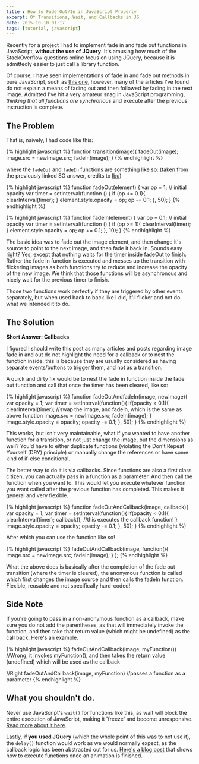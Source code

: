 ```yaml
---
title : How to Fade Out/In in JavaScript Properly
excerpt: Of Transitions, Wait, and Callbacks in JS
date: 2015-10-10 01:17
tags: [tutorial, javascript]
---
```


Recently for a project I had to implement fade in and fade out functions in JavaScript, **without the use of JQuery**. It's amusing how much of the StackOverflow questions online focus on using JQuery, because it is admittedly easier to just call a library function. 

Of course, I have seen implementations of fade in and fade out methods in pure JavaScript, such as [this one](http://stackoverflow.com/questions/6121203/how-to-do-fade-in-and-fade-out-with-javascript-and-css), however, many of the articles I've found do not explain a means of fading out and then followed by fading in the next image. Admitted I've hit a very amateur snag in JavaScript programming, *thinking that all functions are synchronous* and execute after the previous instruction is complete. 

## The Problem

That is, naively, I had code like this:

{% highlight javascript %}
function transition(image){
	fadeOut(image);
	image.src = newImage.src;
	fadeIn(image);
}
{% endhighlight %}

where the `fadeOut` and `fadeIn` functions are something like so: (taken from the previously linked SO answer, credits to [Ibu](http://stackoverflow.com/users/560299/ibu))

{% highlight javascript %}
function fadeOut(element) {
    var op = 1;  // initial opacity
    var timer = setInterval(function () {
        if (op <= 0.1){
            clearInterval(timer);
        }
        element.style.opacity = op;
        op -= 0.1;
    }, 50);
}
{% endhighlight %}

{% highlight javascript %}
function fadeIn(element) {
    var op = 0.1;  // initial opacity
    var timer = setInterval(function () {
        if (op >= 1){
            clearInterval(timer);
        }
        element.style.opacity = op;
        op += 0.1;
    }, 10);
}
{% endhighlight %}
	

The basic idea was to fade out the image element, and then change it's source to point to the next image, and then fade it back in. Sounds easy right? Yes, except that nothing waits for the timer inside fadeOut to finish. Rather the fade in function is executed and messes up the transition with flickering images as both functions try to reduce and increase the opacity of the new image. We think that those functions will be asynchronous and nicely wait for the previous timer to finish. 

Those two functions work perfectly if they are triggered by other events separately, but when used back to back like I did, it'll flicker and not do what we intended it to do.

## The Solution

**Short Answer: Callbacks**

I figured I should write this post as many articles and posts regarding image fade in and out do not highlight the need for a callback or to nest the function inside, this is because they are usually considered as having separate events/buttons to trigger them, and not as a transition. 

A quick and dirty fix would be to nest the fade in function inside the fade out function and call that once the timer has been cleared, like so:

{% highlight javascript %}
function fadeOutAndfadeIn(image, newImage){
	var opacity = 1;
	var timer = setInterval(function(){
		if(opacity < 0.1){
			clearInterval(timer);
			//swap the image, and fadeIn, which is the same as above function
			image.src = newImage.src;
			fadeIn(image);
		}
		image.style.opacity = opacity;
		opacity -=  0.1;
	}, 50);
}
{% endhighlight %}

This works, but isn't very maintainable, what if you wanted to have another function for a transition, or not just change the image, but the dimensions as well? You'd have to either duplicate functions (violating the Don't Repeat Yourself (DRY) principle) or manually change the references or have some kind of if-else conditional. 

The better way to do it is via callbacks. Since functions are also a first class citizen, you can actually pass in a function as a parameter. And then call the function when you want to. This would let you execute whatever function you want called after the previous function has completed. This makes it general and very flexible.

{% highlight javascript %}
function fadeOutAndCallback(image, callback){
	var opacity = 1;
	var timer = setInterval(function(){
		if(opacity < 0.1){
			clearInterval(timer);
			callback(); //this executes the callback function!
		}
		image.style.opacity = opacity;
		opacity -=  0.1;
	}, 50);
}
{% endhighlight %}

After which you can use the function like so!

{% highlight javascript %}
fadeOutAndCallback(image,
	function(){
		image.src = newImage.src;
		fadeIn(image);
	}
);
{% endhighlight %}

What the above does is basically after the completion of the fade out transition (where the timer is cleared), the anonymous function is called which first changes the image source and then calls the fadeIn function. Flexible, reusable and not specifically hard-coded! 

## Side Note

If you're going to pass in a non-anonymous function as a callback, make sure you do not add the parentheses, as that will immediately invoke the function, and then take that return value (which might be undefined) as the call back. Here's an example.

{% highlight javascript %}
fadeOutAndCallback(image, myFunction()) 
//Wrong, it invokes myFunction(), and then takes the return value (undefined) which will be used as the callback  

//Right
fadeOutAndCallback(image, myFunction) //passes a function as a parameter
{% endhighlight %}

## What you shouldn't do.

Never use JavaScript's `wait()` for functions like this, as wait will block the entire execution of JavaScript, making it 'freeze' and become unresponsive. [Read more about it here](http://stackoverflow.com/questions/16873323/javascript-sleep-wait-before-continuing).

Lastly, **if you used JQuery** (which the whole point of this was to not use it), the `delay()` function would work as we would normally expect, as the callback logic has been abstracted out for us. [Here's a blog post](http://www.tigraine.at/2011/08/21/jquery-execute-once-animation-finished) that shows how to execute functions once an animation is finished. 